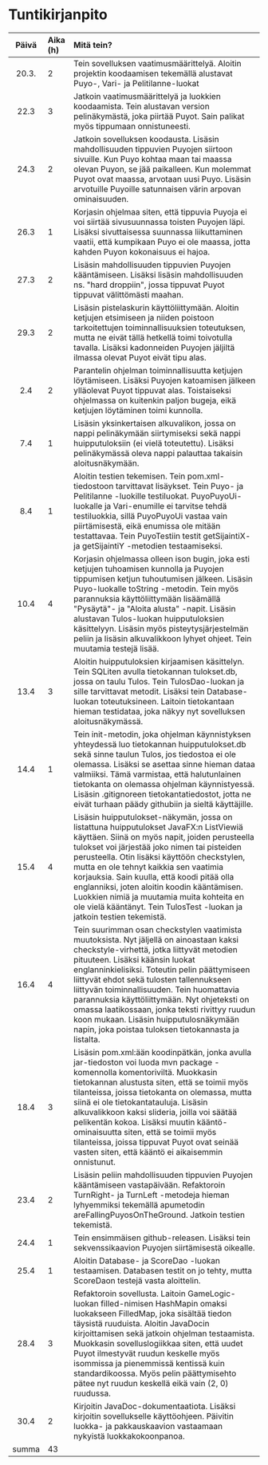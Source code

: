 # Tuntikirjanpito

| Päivä | Aika (h) | Mitä tein?  |
| :----:|:-----| :-----|
| 20.3. | 2    | Tein sovelluksen vaatimusmäärittelyä. Aloitin projektin koodaamisen tekemällä alustavat Puyo-, Vari- ja Pelitilanne-luokat |
| 22.3  | 3    | Jatkoin vaatimusmäärittelyä ja luokkien koodaamista. Tein alustavan version pelinäkymästä, joka piirtää Puyot. Sain palikat myös tippumaan onnistuneesti.| 
| 24.3  | 2    | Jatkoin sovelluksen koodausta. Lisäsin mahdollisuuden tippuvien Puyojen siirtoon sivuille. Kun Puyo kohtaa maan tai maassa olevan Puyon, se jää paikalleen. Kun molemmat Puyot ovat maassa, arvotaan uusi Puyo. Lisäsin arvotuille Puyoille satunnaisen värin arpovan ominaisuuden.
| 26.3  | 1    | Korjasin ohjelmaa siten, että tippuvia Puyoja ei voi siirtää sivusuunnassa toisten Puyojen läpi. Lisäksi sivuttaisessa suunnassa liikuttaminen vaatii, että kumpikaan Puyo ei ole maassa, jotta kahden Puyon kokonaisuus ei hajoa.|
| 27.3  | 2    | Lisäsin mahdollisuuden tippuvien Puyojen kääntämiseen. Lisäksi lisäsin mahdollisuuden ns. "hard droppiin", jossa tippuvat Puyot tippuvat välittömästi maahan.|
| 29.3  | 2    | Lisäsin pistelaskurin käyttöliittymään. Aloitin ketjujen etsimiseen ja niiden poistoon tarkoitettujen toiminnallisuuksien toteutuksen, mutta ne eivät tällä hetkellä toimi toivotulla tavalla. Lisäksi kadonneiden Puyojen jäljiltä ilmassa olevat Puyot eivät tipu alas.|
| 2.4   | 2    | Parantelin ohjelman toiminnallisuutta ketjujen löytämiseen. Lisäksi Puyojen katoamisen jälkeen ylläolevat Puyot tippuvat alas. Toistaiseksi ohjelmassa on kuitenkin paljon bugeja, eikä ketjujen löytäminen toimi kunnolla.
| 7.4   | 1    | Lisäsin yksinkertaisen alkuvalikon, jossa on nappi pelinäkymään siirtymiseksi sekä nappi huipputuloksiin (ei vielä toteutettu). Lisäksi pelinäkymässä oleva nappi palauttaa takaisin aloitusnäkymään.|
| 8.4   | 1    | Aloitin testien tekemisen. Tein pom.xml-tiedostoon tarvittavat lisäykset. Tein Puyo- ja Pelitilanne -luokille testiluokat. PuyoPuyoUi-luokalle ja Vari-enumille ei tarvitse tehdä testiluokkia, sillä PuyoPuyoUi vastaa vain piirtämisestä, eikä enumissa ole mitään testattavaa. Tein PuyoTestiin testit getSijaintiX- ja getSijaintiY -metodien testaamiseksi.|
| 10.4  | 4    | Korjasin ohjelmassa olleen ison bugin, joka esti ketjujen tuhoamisen kunnolla ja Puyojen tippumisen ketjun tuhoutumisen jälkeen. Lisäsin Puyo-luokalle toString -metodin. Tein myös parannuksia käyttöliittymään lisäämällä "Pysäytä"- ja "Aloita alusta" -napit. Lisäsin alustavan Tulos-luokan huipputuloksien käsittelyyn. Lisäsin myös pisteytysjärjestelmän peliin ja lisäsin alkuvalikkoon lyhyet ohjeet. Tein muutamia testejä lisää.|
| 13.4  | 3    | Aloitin huipputuloksien kirjaamisen käsittelyn. Tein SQLiten avulla tietokannan tulokset.db, jossa on taulu Tulos. Tein TulosDao-luokan ja sille tarvittavat metodit. Lisäksi tein Database-luokan toteutuksineen. Laitoin tietokantaan hieman testidataa, joka näkyy nyt sovelluksen aloitusnäkymässä.|
| 14.4  | 1    | Tein init-metodin, joka ohjelman käynnistyksen yhteydessä luo tietokannan huipputulokset.db sekä sinne taulun Tulos, jos tiedostoa ei ole olemassa. Lisäksi se asettaa sinne hieman dataa valmiiksi. Tämä varmistaa, että halutunlainen tietokanta on olemassa ohjelman käynnistyessä. Lisäsin .gitignoreen tietokantatiedostot, jotta ne eivät turhaan päädy githubiin ja sieltä käyttäjille.
| 15.4  | 4    | Lisäsin huipputulokset-näkymän, jossa on listattuna huipputulokset JavaFX:n ListViewiä käyttäen. Siinä on myös napit, joiden perusteella tulokset voi järjestää joko nimen tai pisteiden perusteella. Otin lisäksi käyttöön checkstylen, mutta en ole tehnyt kaikkia sen vaatimia korjauksia. Sain kuulla, että koodi pitää olla englanniksi, joten aloitin koodin kääntämisen. Luokkien nimiä ja muutamia muita kohteita en ole vielä kääntänyt. Tein TulosTest -luokan ja jatkoin testien tekemistä.
| 16.4  | 4    | Tein suurimman osan checkstylen vaatimista muutoksista. Nyt jäljellä on ainoastaan kaksi checkstyle-virhettä, jotka liittyvät metodien pituuteen. Lisäksi käänsin luokat englanninkielisiksi. Toteutin pelin päättymiseen liittyvät ehdot sekä tulosten tallennukseen liittyvän toiminnallisuuden. Tein huomattavia parannuksia käyttöliittymään. Nyt ohjeteksti on omassa laatikossaan, jonka teksti rivittyy ruudun koon mukaan. Lisäsin huipputulosnäkymään napin, joka poistaa tuloksen tietokannasta ja listalta.
| 18.4  | 3    | Lisäsin pom.xml:ään koodinpätkän, jonka avulla jar-tiedoston voi luoda mvn package -komennolla komentoriviltä. Muokkasin tietokannan alustusta siten, että se toimii myös tilanteissa, joissa tietokanta on olemassa, mutta siinä ei ole tietokantatauluja. Lisäsin alkuvalikkoon kaksi slideria, joilla voi säätää pelikentän kokoa. Lisäksi muutin kääntö-ominaisuutta siten, että se toimii myös tilanteissa, joissa tippuvat Puyot ovat seinää vasten siten, että kääntö ei aikaisemmin onnistunut.
| 23.4  | 2    | Lisäsin peliin mahdollisuuden tippuvien Puyojen kääntämiseen vastapäivään. Refaktoroin TurnRight- ja TurnLeft -metodeja hieman lyhyemmiksi tekemällä apumetodin areFallingPuyosOnTheGround. Jatkoin testien tekemistä.
| 24.4  | 1    | Tein ensimmäisen github-releasen. Lisäksi tein sekvenssikaavion Puyojen siirtämisestä oikealle.|
| 25.4  | 1    | Aloitin Database- ja ScoreDao -luokan testaamisen. Databasen testit on jo tehty, mutta ScoreDaon testejä vasta aloittelin.
| 28.4  | 3    | Refaktoroin sovellusta. Laitoin GameLogic-luokan filled-nimisen HashMapin omaksi luokakseen FilledMap, joka sisältää tiedon täysistä ruuduista. Aloitin JavaDocin kirjoittamisen sekä jatkoin ohjelman testaamista. Muokkasin sovelluslogiikkaa siten, että uudet Puyot ilmestyvät ruudun keskelle myös isommissa ja pienemmissä kentissä kuin standardikoossa. Myös pelin päättymisehto pätee nyt ruudun keskellä eikä vain (2, 0) ruudussa.
| 30.4  | 2    | Kirjoitin JavaDoc-dokumentaatiota. Lisäksi kirjoitin sovellukselle käyttöohjeen. Päivitin luokka- ja pakkauskaavion vastaamaan nykyistä luokkakokoonpanoa.
| summa | 43   |   |
